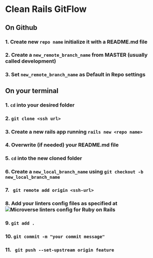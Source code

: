 
 # Clean Rails GitFlow
 
 

 ## On Github 

 ### 1. Create new ```repo name``` initialize it with a README.md file
 ### 2. Create a ```new_remote_branch_name``` from MASTER (usually called development)
 ### 3. Set ```new_remote_branch_name``` as Default in Repo settings

 ## On your terminal

 ### 1. ```cd``` into your desired folder
 ### 2. ```git clone <ssh url>```
 ### 3. Create a new rails app running ```rails new <repo name>```
 ### 4. Overwrite (if needed) your README.md file
 ### 5. ```cd``` into the new cloned folder
 ### 6. Create a ```new_local_branch_name``` using ```git checkout -b new_local_branch_name```
 ### 7. ``` git remote add origin <ssh-url>```
 ### 8. Add your linters config files as specified at ![Microverse linters config for Ruby on Rails](https://github.com/microverseinc/linters-config/tree/master/ror)
 ### 9. ```git add .```
 ### 10. ```git commit -m "your commit message"```
 ### 11. ``` git push --set-upstream origin feature```

